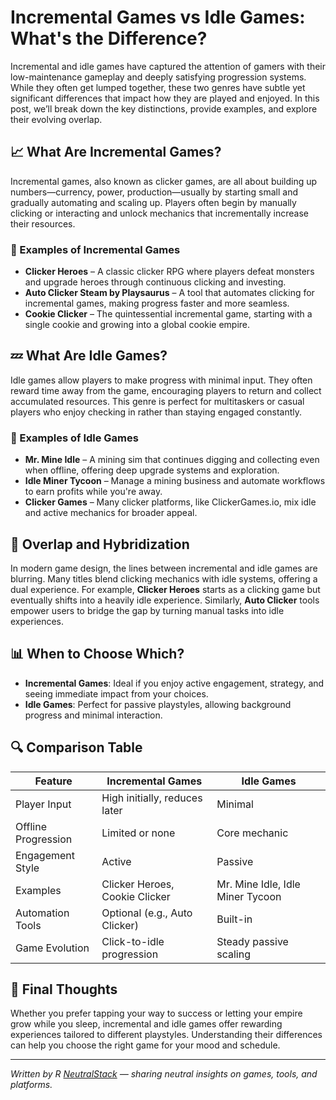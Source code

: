 # Incremental Games vs Idle Games: What's the Difference?

Incremental and idle games have captured the attention of gamers with their low-maintenance gameplay and deeply satisfying progression systems. While they often get lumped together, these two genres have subtle yet significant differences that impact how they are played and enjoyed. In this post, we’ll break down the key distinctions, provide examples, and explore their evolving overlap.

## 📈 What Are Incremental Games?

Incremental games, also known as clicker games, are all about building up numbers—currency, power, production—usually by starting small and gradually automating and scaling up. Players often begin by manually clicking or interacting and unlock mechanics that incrementally increase their resources.

### 🔹 Examples of Incremental Games
- **Clicker Heroes** – A classic clicker RPG where players defeat monsters and upgrade heroes through continuous clicking and investing.
- **Auto Clicker Steam by Playsaurus** – A tool that automates clicking for incremental games, making progress faster and more seamless.
- **Cookie Clicker** – The quintessential incremental game, starting with a single cookie and growing into a global cookie empire.

## 💤 What Are Idle Games?

Idle games allow players to make progress with minimal input. They often reward time away from the game, encouraging players to return and collect accumulated resources. This genre is perfect for multitaskers or casual players who enjoy checking in rather than staying engaged constantly.

### 🔹 Examples of Idle Games
- **Mr. Mine Idle** – A mining sim that continues digging and collecting even when offline, offering deep upgrade systems and exploration.
- **Idle Miner Tycoon** – Manage a mining business and automate workflows to earn profits while you're away.
- **Clicker Games** – Many clicker platforms, like ClickerGames.io, mix idle and active mechanics for broader appeal.

## 🔁 Overlap and Hybridization

In modern game design, the lines between incremental and idle games are blurring. Many titles blend clicking mechanics with idle systems, offering a dual experience. For example, **Clicker Heroes** starts as a clicking game but eventually shifts into a heavily idle experience. Similarly, **Auto Clicker** tools empower users to bridge the gap by turning manual tasks into idle experiences.

## 📊 When to Choose Which?

- **Incremental Games**: Ideal if you enjoy active engagement, strategy, and seeing immediate impact from your choices.
- **Idle Games**: Perfect for passive playstyles, allowing background progress and minimal interaction.

## 🔍 Comparison Table

| Feature                     | Incremental Games              | Idle Games                     |
|----------------------------|-------------------------------|-------------------------------|
| Player Input               | High initially, reduces later | Minimal                        |
| Offline Progression        | Limited or none               | Core mechanic                  |
| Engagement Style           | Active                        | Passive                        |
| Examples                   | Clicker Heroes, Cookie Clicker | Mr. Mine Idle, Idle Miner Tycoon |
| Automation Tools           | Optional (e.g., Auto Clicker) | Built-in                       |
| Game Evolution             | Click-to-idle progression     | Steady passive scaling         |

## 🎯 Final Thoughts

Whether you prefer tapping your way to success or letting your empire grow while you sleep, incremental and idle games offer rewarding experiences tailored to different playstyles. Understanding their differences can help you choose the right game for your mood and schedule.

---

*Written by R [NeutralStack](https://github.com/neutralstack) — sharing neutral insights on games, tools, and platforms.*
